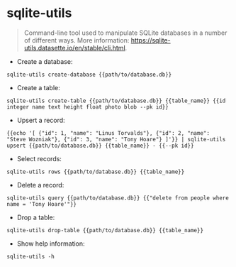 # sqlite-utils

> Command-line tool used to manipulate SQLite databases in a number of different ways.
> More information: <https://sqlite-utils.datasette.io/en/stable/cli.html>.

- Create a database:

`sqlite-utils create-database {{path/to/database.db}}`

- Create a table:

`sqlite-utils create-table {{path/to/database.db}} {{table_name}} {{id integer name text height float photo blob --pk id}}`

- Upsert a record:

`{{echo '[ {"id": 1, "name": "Linus Torvalds"}, {"id": 2, "name": "Steve Wozniak"}, {"id": 3, "name": "Tony Hoare"} ]'}} | sqlite-utils upsert {{path/to/database.db}} {{table_name}} - {{--pk id}}`

- Select records:

`sqlite-utils rows {{path/to/database.db}} {{table_name}}`

- Delete a record:

`sqlite-utils query {{path/to/database.db}} {{"delete from people where name = 'Tony Hoare'"}}`

- Drop a table:

`sqlite-utils drop-table {{path/to/database.db}} {{table_name}}`

- Show help information:

`sqlite-utils -h`

